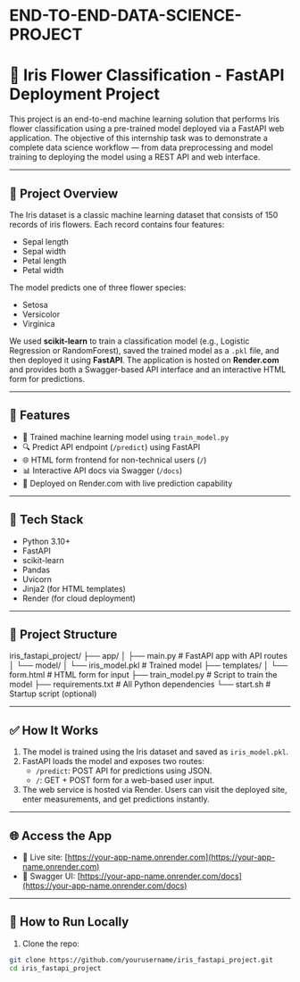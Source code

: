 # END-TO-END-DATA-SCIENCE-PROJECT










# 🌸 Iris Flower Classification - FastAPI Deployment Project

This project is an end-to-end machine learning solution that performs Iris flower classification using a pre-trained model deployed via a FastAPI web application. The objective of this internship task was to demonstrate a complete data science workflow — from data preprocessing and model training to deploying the model using a REST API and web interface.

---

## 📌 Project Overview

The Iris dataset is a classic machine learning dataset that consists of 150 records of iris flowers. Each record contains four features:

- Sepal length
- Sepal width
- Petal length
- Petal width

The model predicts one of three flower species:
- Setosa
- Versicolor
- Virginica

We used **scikit-learn** to train a classification model (e.g., Logistic Regression or RandomForest), saved the trained model as a `.pkl` file, and then deployed it using **FastAPI**. The application is hosted on **Render.com** and provides both a Swagger-based API interface and an interactive HTML form for predictions.

---

## 🚀 Features

- 🧠 Trained machine learning model using `train_model.py`
- 🔍 Predict API endpoint (`/predict`) using FastAPI
- 🌐 HTML form frontend for non-technical users (`/`)
- 📊 Interactive API docs via Swagger (`/docs`)
- 🧪 Deployed on Render.com with live prediction capability

---

## 🧱 Tech Stack

- Python 3.10+
- FastAPI
- scikit-learn
- Pandas
- Uvicorn
- Jinja2 (for HTML templates)
- Render (for cloud deployment)

---

## 📁 Project Structure
iris_fastapi_project/
├── app/
│ ├── main.py # FastAPI app with API routes
│ └── model/
│ └── iris_model.pkl # Trained model
├── templates/
│ └── form.html # HTML form for input
├── train_model.py # Script to train the model
├── requirements.txt # All Python dependencies
└── start.sh # Startup script (optional)


---

## ✅ How It Works

1. The model is trained using the Iris dataset and saved as `iris_model.pkl`.
2. FastAPI loads the model and exposes two routes:
   - `/predict`: POST API for predictions using JSON.
   - `/`: GET + POST form for a web-based user input.
3. The web service is hosted via Render. Users can visit the deployed site, enter measurements, and get predictions instantly.

---

## 🌐 Access the App

- 🔗 Live site: [https://your-app-name.onrender.com](https://your-app-name.onrender.com)
- 🔧 Swagger UI: [https://your-app-name.onrender.com/docs](https://your-app-name.onrender.com/docs)

---

## 📌 How to Run Locally

1. Clone the repo:
```bash
git clone https://github.com/yourusername/iris_fastapi_project.git
cd iris_fastapi_project

